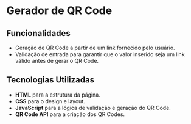 # Gerador de QR Code
## Funcionalidades
* Geração de QR Code a partir de um link fornecido pelo usuário.
* Validação de entrada para garantir que o valor inserido seja um link válido antes de gerar o QR Code.

## Tecnologias Utilizadas
* **HTML** para a estrutura da página.
* **CSS** para o design e layout.
* **JavaScript** para a lógica de validação e geração do QR Code.
* **QR Code API** para a criação dos QR Codes.
